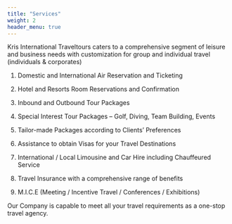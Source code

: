 ```yaml
---
title: "Services"
weight: 2
header_menu: true
---
```



Kris International Traveltours caters to a comprehensive segment of leisure and business needs with customization for group and individual travel (individuals & corporates)

1. Domestic and International Air Reservation and Ticketing

2. Hotel and Resorts Room Reservations and Confirmation

3. Inbound and Outbound Tour Packages

4. Special Interest Tour Packages – Golf, Diving, Team Building, Events

5. Tailor-made Packages according to Clients’ Preferences

6. Assistance to obtain Visas for your Travel Destinations

7. International / Local Limousine and Car Hire including Chauffeured Service

8. Travel Insurance with a comprehensive range of benefits

9. M.I.C.E (Meeting / Incentive Travel / Conferences / Exhibitions)

Our Company is capable to meet all your travel requirements as a one-stop travel agency.

